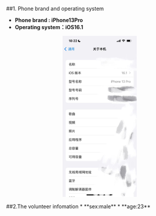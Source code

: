 ##1. Phone brand and operating system
* **Phone brand : iPhone13Pro**
*  **Operating system：iOS16.1**
<p align = "center">  
<img src="./The%20branch%20and%20system%20of%20the%20mobile%20phone.jpg"  style="width:200px" />
</p>
##2.The volunteer infomation
* **sex:male**
* **age:23**